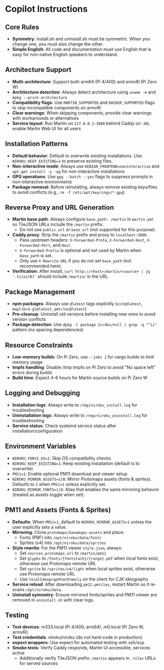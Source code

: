 # Copilot Instructions

## Core Rules

- **Symmetry**: install.sh and uninstall.sh must be symmetric. When you change one, you must also change the other.
- **Simple English**: All code and documentation must use English that is easy for non-native English speakers to understand.

## Architecture Support

- **Multi-architecture**: Support both arm64 (Pi 4/400) and armv6l (Pi Zero W)
- **Architecture detection**: Always detect architecture using `uname -m` and `dpkg --print-architecture`
- **Compatibility flags**: Use `MARTIN_SUPPORTED` and `DOCKER_SUPPORTED` flags to skip incompatible components on armv6l
- **Clear warnings**: When skipping components, provide clear warnings with workarounds or alternatives
 - **Service layout**: Run Martin on `127.0.0.1:3000` behind Caddy on `:80`; enable Martin Web UI for all users

## Installation Patterns

- **Default behavior**: Default to overwrite existing installations. Use `NIROKU_KEEP_EXISTING=1` to preserve existing files.
- **Non-interactive mode**: Always use `DEBIAN_FRONTEND=noninteractive` and `apt-get install -y -qq` for non-interactive installations
- **GPG operations**: Use `gpg --batch --yes` flags to suppress prompts in non-interactive environments
- **Package removal**: Before reinstalling, always remove existing keys/files to avoid conflicts (e.g., `rm -f /etc/apt/keyrings/*.gpg`)

## Reverse Proxy and URL Generation

- **Martin base path**: Always configure `base_path: /martin` in `martin.yml` so TileJSON URLs include the `/martin` prefix.
	- Do not use `public_url` or `base_url` (not supported for this purpose).
- **Caddy proxy**: Strip the `/martin` prefix and proxy to `localhost:3000`.
	- Pass upstream headers: `X-Forwarded-Proto`, `X-Forwarded-Host`, `X-Forwarded-Port`, and `Host`.
	- `X-Forwarded-Prefix` is optional and not used by Martin when `base_path` is set.
	- Only use `X-Rewrite-URL` if you do not set `base_path` (not recommended here).
 - **Verification**: After install, `curl http://<host>/martin/<source> | jq '.tiles[0]'` should include `/martin/` in the URL.

## Package Management

- **npm packages**: Always use `@latest` tags explicitly (`vite@latest`, `maplibre-gl@latest`, `pmtiles@latest`)
- **Pre-cleanup**: Uninstall old versions before installing new ones to avoid version conflicts
- **Package detection**: Use `dpkg -l package 2>/dev/null | grep -q "^ii"` pattern (no spacing dependencies)

## Resource Constraints

- **Low-memory builds**: On Pi Zero, use `--jobs 1` for cargo builds to limit memory usage
- **tmpfs handling**: Disable /tmp tmpfs on Pi Zero to avoid "No space left" errors during builds
- **Build time**: Expect 4-6 hours for Martin source builds on Pi Zero W

## Logging and Debugging

- **Installation logs**: Always write to `/tmp/niroku_install.log` for troubleshooting
- **Uninstallation logs**: Always write to `/tmp/niroku_uninstall.log` for troubleshooting
- **Service status**: Check systemd service status after installation/configuration

## Environment Variables

- `NIROKU_FORCE_OS=1`: Skip OS compatibility checks
- `NIROKU_KEEP_EXISTING=1`: Keep existing installation (default is to overwrite)
- `PM11=1`: Enable optional PM11 download and viewer setup
- `NIROKU_MIRROR_ASSETS=1|0`: Mirror Protomaps assets (fonts & sprites). Defaults to `1` when `PM11=1` unless explicitly set.
- `NIROKU_MIRROR_FONTS=1|0`: Alias that enables the same mirroring behavior (treated as assets toggle when set).

## PM11 and Assets (Fonts & Sprites)

- **Defaults**: When `PM11=1`, default to `NIROKU_MIRROR_ASSETS=1` unless the user explicitly sets a value.
- **Mirroring**: Clone `protomaps/basemaps-assets` and place:
	- Fonts (PBF) into `/opt/niroku/data/fonts`
	- Sprites (v4) into `/opt/niroku/data/sprites`
- **Style rewrite**: For the PM11 viewer `style.json`, always:
	- Set `sources.protomaps.url` to `/martin/pm11`
	- Set `glyphs` to `/fonts/{fontstack}/{range}.pbf` when local fonts exist, otherwise use Protomaps remote URL
	- Set `sprite` to `/sprites/v4/light` when local sprites exist, otherwise use Protomaps remote URL
	- Use `localIdeographFontFamily` on the client for CJK ideographs
- **Service reload**: After downloading `pm11.pmtiles`, restart Martin so it re-scans `/opt/niroku/data`.
- **Uninstall symmetry**: Ensure mirrored fonts/sprites and PM11 viewer are removed in `uninstall.sh` with clear logs.

## Testing

- **Test devices**: m333.local (Pi 4/400, arm64), m0.local (Pi Zero W, armv6l)
- **Test credentials**: niroku/niroku (do not hard-code in production)
- **expect wrappers**: Use expect for automated testing with ssh/scp
- **Smoke tests**: Verify Caddy responds, Martin UI accessible, services active
	- Additionally verify TileJSON prefix: `/martin` appears in `.tiles` URLs for served sources